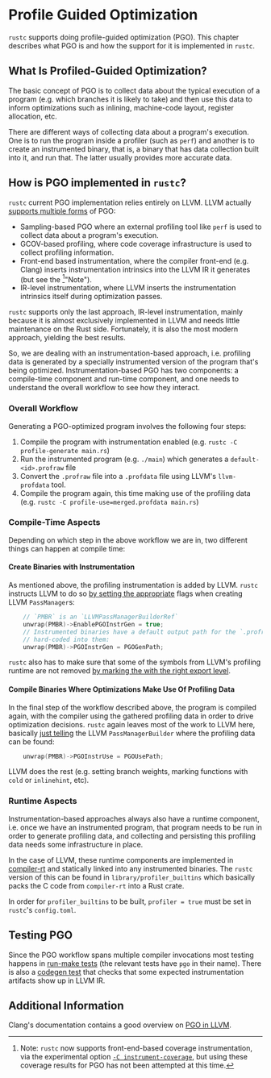 # Profile Guided Optimization

<!-- toc -->

`rustc` supports doing profile-guided optimization (PGO).
This chapter describes what PGO is and how the support for it is
implemented in `rustc`.

## What Is Profiled-Guided Optimization?

The basic concept of PGO is to collect data about the typical execution of
a program (e.g. which branches it is likely to take) and then use this data
to inform optimizations such as inlining, machine-code layout,
register allocation, etc.

There are different ways of collecting data about a program's execution.
One is to run the program inside a profiler (such as `perf`) and another
is to create an instrumented binary, that is, a binary that has data
collection built into it, and run that.
The latter usually provides more accurate data.

## How is PGO implemented in `rustc`?

`rustc` current PGO implementation relies entirely on LLVM.
LLVM actually [supports multiple forms][clang-pgo] of PGO:

[clang-pgo]: https://clang.llvm.org/docs/UsersManual.html#profile-guided-optimization

- Sampling-based PGO where an external profiling tool like `perf` is used
  to collect data about a program's execution.
- GCOV-based profiling, where code coverage infrastructure is used to collect
  profiling information.
- Front-end based instrumentation, where the compiler front-end (e.g. Clang)
  inserts instrumentation intrinsics into the LLVM IR it generates (but see the
  [^note-instrument-coverage]"Note").
- IR-level instrumentation, where LLVM inserts the instrumentation intrinsics
  itself during optimization passes.

`rustc` supports only the last approach, IR-level instrumentation, mainly
because it is almost exclusively implemented in LLVM and needs little
maintenance on the Rust side. Fortunately, it is also the most modern approach,
yielding the best results.

So, we are dealing with an instrumentation-based approach, i.e. profiling data
is generated by a specially instrumented version of the program that's being
optimized. Instrumentation-based PGO has two components: a compile-time
component and run-time component, and one needs to understand the overall
workflow to see how they interact.

[^note-instrument-coverage]: Note: `rustc` now supports front-end-based coverage
instrumentation, via the experimental option
[`-C instrument-coverage`](./llvm-coverage-instrumentation.md), but using these
coverage results for PGO has not been attempted at this time.

### Overall Workflow

Generating a PGO-optimized program involves the following four steps:

1. Compile the program with instrumentation enabled (e.g. `rustc -C profile-generate main.rs`)
2. Run the instrumented program (e.g. `./main`) which generates a `default-<id>.profraw` file
3. Convert the `.profraw` file into a `.profdata` file using LLVM's `llvm-profdata` tool.
4. Compile the program again, this time making use of the profiling data
   (e.g. `rustc -C profile-use=merged.profdata main.rs`)

### Compile-Time Aspects

Depending on which step in the above workflow we are in, two different things
can happen at compile time:

#### Create Binaries with Instrumentation

As mentioned above, the profiling instrumentation is added by LLVM.
`rustc` instructs LLVM to do so [by setting the appropriate][pgo-gen-passmanager]
flags when creating LLVM `PassManager`s:

```C
	// `PMBR` is an `LLVMPassManagerBuilderRef`
    unwrap(PMBR)->EnablePGOInstrGen = true;
    // Instrumented binaries have a default output path for the `.profraw` file
    // hard-coded into them:
    unwrap(PMBR)->PGOInstrGen = PGOGenPath;
```

`rustc` also has to make sure that some of the symbols from LLVM's profiling
runtime are not removed [by marking the with the right export level][pgo-gen-symbols].

[pgo-gen-passmanager]: https://github.com/rust-lang/rust/blob/1.34.1/src/rustllvm/PassWrapper.cpp#L412-L416
[pgo-gen-symbols]:https://github.com/rust-lang/rust/blob/1.34.1/src/librustc_codegen_ssa/back/symbol_export.rs#L212-L225


#### Compile Binaries Where Optimizations Make Use Of Profiling Data

In the final step of the workflow described above, the program is compiled
again, with the compiler using the gathered profiling data in order to drive
optimization decisions. `rustc` again leaves most of the work to LLVM here,
basically [just telling][pgo-use-passmanager] the LLVM `PassManagerBuilder`
where the profiling data can be found:

```C
	unwrap(PMBR)->PGOInstrUse = PGOUsePath;
```

[pgo-use-passmanager]: https://github.com/rust-lang/rust/blob/1.34.1/src/rustllvm/PassWrapper.cpp#L417-L420

LLVM does the rest (e.g. setting branch weights, marking functions with
`cold` or `inlinehint`, etc).


### Runtime Aspects

Instrumentation-based approaches always also have a runtime component, i.e.
once we have an instrumented program, that program needs to be run in order
to generate profiling data, and collecting and persisting this profiling
data needs some infrastructure in place.

In the case of LLVM, these runtime components are implemented in
[compiler-rt][compiler-rt-profile] and statically linked into any instrumented
binaries.
The `rustc` version of this can be found in `library/profiler_builtins` which
basically packs the C code from `compiler-rt` into a Rust crate.

In order for `profiler_builtins` to be built, `profiler = true` must be set
in `rustc`'s `config.toml`.

[compiler-rt-profile]: https://github.com/llvm/llvm-project/tree/main/compiler-rt/lib/profile

## Testing PGO

Since the PGO workflow spans multiple compiler invocations most testing happens
in [run-make tests][rmake-tests] (the relevant tests have `pgo` in their name).
There is also a [codegen test][codegen-test] that checks that some expected
instrumentation artifacts show up in LLVM IR.

[rmake-tests]: https://github.com/rust-lang/rust/tree/master/tests/run-make-fulldeps
[codegen-test]: https://github.com/rust-lang/rust/blob/master/tests/codegen/pgo-instrumentation.rs

## Additional Information

Clang's documentation contains a good overview on [PGO in LLVM][llvm-pgo].

[llvm-pgo]: https://clang.llvm.org/docs/UsersManual.html#profile-guided-optimization
